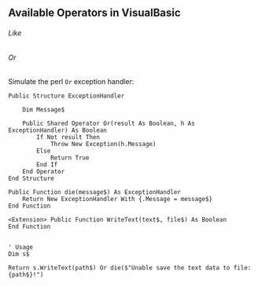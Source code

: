 ## Available Operators in VisualBasic

###### Like

###### Or

Simulate the perl ``Or`` exception handler:

```vbnet
Public Structure ExceptionHandler

    Dim Message$

    Public Shared Operator Or(result As Boolean, h As ExceptionHandler) As Boolean
        If Not result Then
            Throw New Exception(h.Message)
        Else
            Return True
        End If
    End Operator
End Structure

Public Function die(message$) As ExceptionHandler
    Return New ExceptionHandler With {.Message = message$}
End Function

<Extension> Public Function WriteText(text$, file$) As Boolean
End Function


' Usage
Dim s$

Return s.WriteText(path$) Or die($"Unable save the text data to file: {path$}!")
```